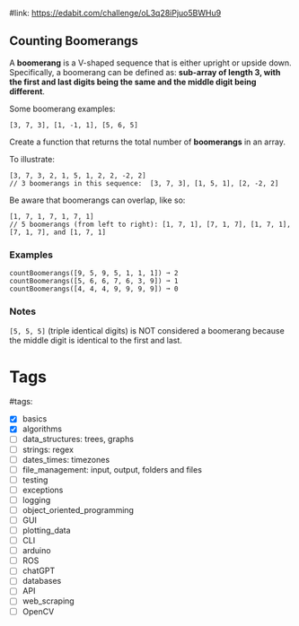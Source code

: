 #link: https://edabit.com/challenge/oL3q28iPjuo5BWHu9



## Counting Boomerangs

A **boomerang** is a V-shaped sequence that is either upright or upside down. Specifically, a boomerang can be defined as: **sub-array of length 3, with the first and last digits being the same and the middle digit being different**.

Some boomerang examples:

```
[3, 7, 3], [1, -1, 1], [5, 6, 5]
```

Create a function that returns the total number of  **boomerangs** in an array. 

To illustrate:

```
[3, 7, 3, 2, 1, 5, 1, 2, 2, -2, 2]
// 3 boomerangs in this sequence:  [3, 7, 3], [1, 5, 1], [2, -2, 2]
```

Be aware that boomerangs can overlap, like so:

```
[1, 7, 1, 7, 1, 7, 1]
// 5 boomerangs (from left to right): [1, 7, 1], [7, 1, 7], [1, 7, 1], [7, 1, 7], and [1, 7, 1]
```

### Examples

```
countBoomerangs([9, 5, 9, 5, 1, 1, 1]) ➞ 2
countBoomerangs([5, 6, 6, 7, 6, 3, 9]) ➞ 1
countBoomerangs([4, 4, 4, 9, 9, 9, 9]) ➞ 0
```

### Notes

`[5, 5, 5]` (triple identical digits) is NOT considered a boomerang because the middle digit is identical to the first and last.

# Tags

#tags: 
- [x] basics
- [x] algorithms
- [ ] data_structures: trees, graphs
- [ ] strings: regex
- [ ] dates_times: timezones
- [ ] file_management: input, output, folders and files
- [ ] testing
- [ ] exceptions
- [ ] logging
- [ ] object_oriented_programming
- [ ] GUI
- [ ] plotting_data
- [ ] CLI
- [ ] arduino
- [ ] ROS
- [ ] chatGPT
- [ ] databases
- [ ] API
- [ ] web_scraping
- [ ] OpenCV